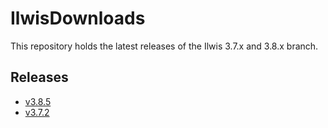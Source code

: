 # IlwisDownloads

This repository holds the latest releases of the Ilwis 3.7.x and 3.8.x branch.

## Releases

* [v3.8.5](https://github.com/52North/IlwisDownloads/releases/tag/v3.8.5)
* [v3.7.2](https://github.com/52North/IlwisDownloads/releases/tag/v3.7.2)
